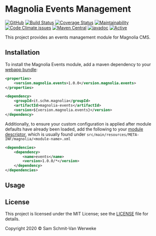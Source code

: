 # Magnolia Events Management

[![GitHub](https://img.shields.io/github/license/hdensity/magnolia-events)](https://github.com/hdensity/magnolia-events/blob/master/LICENSE)
[![Build Status](https://travis-ci.com/hdensity/magnolia-events.svg?branch=master)](https://travis-ci.com/hdensity/magnolia-events)
[![Coverage Status](https://coveralls.io/repos/github/hdensity/magnolia-events/badge.svg?branch=master)](https://coveralls.io/github/hdensity/magnolia-events?branch=master)
[![Maintainability](https://api.codeclimate.com/v1/badges/a99a88d28ad37a79dbf6/maintainability)](https://codeclimate.com/github/hdensity/magnolia-events/maintainability)
[![Code Climate issues](https://img.shields.io/codeclimate/issues/hdensity/magnolia-events)](https://codeclimate.com/github/hdensity/magnolia-events/issues)
[![Maven Central](https://img.shields.io/maven-central/v/it.schm.magnolia/magnolia-events)](https://search.maven.org/artifact/it.schm.magnolia/magnolia-events)
[![javadoc](https://javadoc.io/badge2/it.schm.magnolia/magnolia-events/javadoc.svg)](https://javadoc.io/doc/it.schm.magnolia/magnolia-events)
[![Active](http://img.shields.io/badge/Status-Active-green.svg)](https://github.com/hdensity/magnolia-events)

This project provides an events management module for Magnolia CMS.

## Installation

To install the Magnolia Events module, add a maven dependency to your [webapp bundle](https://documentation.magnolia-cms.com/display/DOCS62/Creating+a+custom+webapp+with+Maven):

```XML
<properties>
    <version.magnolia.events>1.0.0</version.magnolia.events>
</properties>

<dependency>
    <groupId>it.schm.magnolia</groupId>
    <artifactId>magnolia-events</artifactId>
    <version>${version.magnolia.events}</version>
</dependency>
```

Additionally, to ensure your custom configuration is applied after module defaults have already been loaded, add the following to your [module descriptor](https://documentation.magnolia-cms.com/display/DOCS62/How+to+create+and+use+a+custom+Magnolia+Maven+module+for+custom+Java+components#HowtocreateanduseacustomMagnoliaMavenmoduleforcustomJavacomponents-anc-runtime-dependenciesRuntimedependenciesinthemoduledescriptor), which is usually found under ```src/main/resources/META-INF/magnolia/<module-name>.xml```

```XML
<dependencies>
    <dependency>
        <name>events</name>
        <version>1.0.0/*</version>
    </dependency>
</dependencies>
```

## Usage

## License

This project is licensed under the MIT License; see the [LICENSE](https://github.com/hdensity/magnolia-events/blob/master/LICENSE) file for details.

Copyright 2020 &copy; Sam Schmit-Van Werweke
